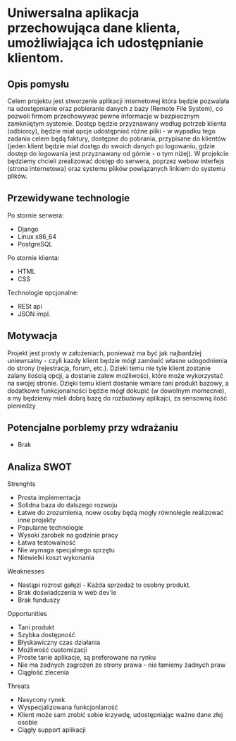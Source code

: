 # Uniwersalna aplikacja przechowująca dane klienta, umożliwiająca ich udostępnianie klientom.

## Opis pomysłu

Celem projektu jest stworzenie aplikacji internetowej która będzie pozwalała na udostępnianie oraz pobieranie danych z bazy (Remote File System), co pozwoli firmom przechowywać pewne informacje w bezpiecznym zamkniiętym systemie.
Dostęp będzie przyznawany według potrzeb klienta (odbiorcy), będzie miał opcje udostępniać różne pliki - w wypadku tego zadania celem będą faktury, dostępne do pobrania, przypisane do klientów (jeden klient będzie miał dostęp do swoich danych po logowaniu, gdzie dostęp do logowania jest przyznawany od górnie - o tym niżej).
W projekcie będziemy chcieli zrealizować dostęp do serwera, poprzez webow interfejs (strona internetowa) oraz systemu plików powiązanych linkiem do systemu plików.

## Przewidywane technologie

Po stornie serwera:
- Django 
- Linux x86_64
- PostgreSQL

Po stornie klienta:
- HTML
- CSS 

Technologie opcjonalne:
- RESt api
- JSON impl.

## Motywacja

Projekt jest prosty w założeniach, ponieważ ma być jak najbardziej uniewrsalny - czyli kazdy klient będzie mógł zamówić własne udogodnienia do strony (rejestracja, forum, etc.). Dzieki temu nie tyle klient zostanie zalany ilością opcji, a dostanie zalew możliwości, które może wykorzystać na swojej stronie.
Dzięki temu klient dostanie wmiare tani produkt bazowy, a dodatkowe funkcjonalności będzie mógł dokupić (w dowolnym momecnie), a my będziemy mieli dobrą bazę do rozbudowy aplikajci, za sensowną ilość pieniedzy

## Potencjalne porblemy przy wdrażaniu

- Brak


## Analiza SWOT

Strenghts
- Prosta implementacja
- Solidna baza do dalszego rozwoju
- Łatwe do zrozumienia, noew osoby będą mogły równolegle realizować inne projekty
- Popularne technologie
- Wysoki zarobek na godzinie pracy
- Łatwa testowalność
- Nie wymaga specjalnego sprzętu
- Niewielki koszt wykonania

Weaknesses

- Nastąpi rozrost gałęzi - Każda sprzedaż to osobny produkt.
- Brak doświadczenia w web dev'ie
- Brak funduszy

Opportunities

- Tani produkt
- Szybka dostępność
- Błyskawiczny czas działania
- Możliwość customizacji
- Proste tanie aplikacje, są preferowane na rynku
- Nie ma żadnych zagrożeń ze strony prawa - nie łamiemy żadnych praw
- Ciągłość zlecenia

Threats

- Nasycony rynek
- Wyspecjalizowana funkcjonlaność
- Klient może sam zrobić sobie krzywdę, udostępniając ważne dane złej osobie
- Ciągły support aplikacji